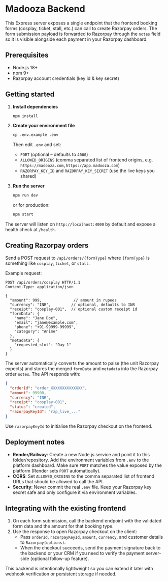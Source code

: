 # Madooza Backend

This Express server exposes a single endpoint that the frontend booking forms (cosplay, ticket, stall, etc.) can call to create Razorpay orders. The form submission payload is forwarded to Razorpay through the `notes` field so it is visible alongside each payment in your Razorpay dashboard.

## Prerequisites

- Node.js 18+
- npm 9+
- Razorpay account credentials (key id & key secret)

## Getting started

1. **Install dependencies**
   ```bash
   npm install
   ```

2. **Create your environment file**
   ```bash
   cp .env.example .env
   ```
   Then edit `.env` and set:
   - `PORT` (optional – defaults to `4000`)
   - `ALLOWED_ORIGINS` (comma separated list of frontend origins, e.g. `https://madooza.com,https://app.madooza.com`)
   - `RAZORPAY_KEY_ID` and `RAZORPAY_KEY_SECRET` (use the live keys you shared)

3. **Run the server**
   ```bash
   npm run dev
   ```
   or for production:
   ```bash
   npm start
   ```

The server will listen on `http://localhost:4000` by default and expose a health check at `/health`.

## Creating Razorpay orders

Send a POST request to `/api/orders/{formType}` where `{formType}` is something like `cosplay`, `ticket`, or `stall`.

Example request:

```http
POST /api/orders/cosplay HTTP/1.1
Content-Type: application/json

{
  "amount": 999,              // amount in rupees
  "currency": "INR",         // optional, defaults to INR
  "receipt": "cosplay-001",  // optional custom receipt id
  "formData": {
    "name": "Jane Doe",
    "email": "jane@example.com",
    "phone": "+91-99999-99999",
    "category": "Anime"
  },
  "metadata": {
    "requested_slot": "Day 1"
  }
}
```

The server automatically converts the amount to paise (the unit Razorpay expects) and stores the merged `formData` and `metadata` into the Razorpay order `notes`. The API responds with:

```json
{
  "orderId": "order_XXXXXXXXXXXXXX",
  "amount": 99900,
  "currency": "INR",
  "receipt": "cosplay-001",
  "status": "created",
  "razorpayKeyId": "rzp_live_..."
}
```

Use `razorpayKeyId` to initialise the Razorpay checkout on the frontend.

## Deployment notes

- **Render/Railway**: Create a new Node.js service and point it to this folder/repository. Add the environment variables from `.env` to the platform dashboard. Make sure `PORT` matches the value exposed by the platform (Render sets `PORT` automatically).
- **CORS**: Set `ALLOWED_ORIGINS` to the comma separated list of frontend URLs that should be allowed to call the API.
- **Security**: Never commit the real `.env` file. Keep your Razorpay key secret safe and only configure it via environment variables.

## Integrating with the existing frontend

1. On each form submission, call the backend endpoint with the validated form data and the amount for that booking type.
2. Use the response to open Razorpay checkout on the client:
   - Pass `orderId`, `razorpayKeyId`, `amount`, `currency`, and customer details to `Razorpay(options)`.
   - When the checkout succeeds, send the payment signature back to the backend or your CRM if you need to verify the payment server-side (optional follow-up feature).

This backend is intentionally lightweight so you can extend it later with webhook verification or persistent storage if needed.
